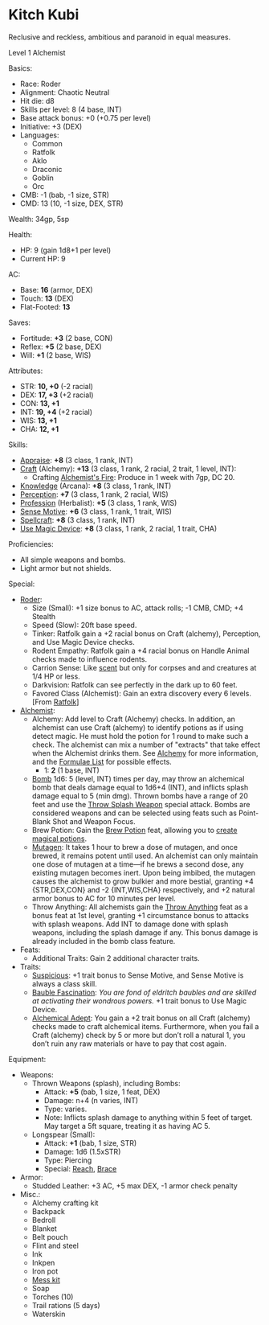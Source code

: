 # Kitch Kubi

Reclusive and reckless, ambitious and paranoid in equal measures.

Level 1 Alchemist

Basics:
- Race: Roder
- Alignment: Chaotic Neutral
- Hit die: d8
- Skills per level: 8 (4 base, INT)
- Base attack bonus: +0 (+0.75 per level)
- Initiative: +3 (DEX)
- Languages:
	- Common
	- Ratfolk
	- Aklo
	- Draconic
	- Goblin
	- Orc
- CMB: -1 (bab, -1 size, STR)
- CMD: 13 (10, -1 size, DEX, STR)

Wealth: 34gp, 5sp

Health:
- HP: 9 (gain 1d8+1 per level)
- Current HP: 9

AC:
- Base: **16** (armor, DEX)
- Touch: **13** (DEX)
- Flat-Footed: **13**

Saves:
- Fortitude: **+3** (2 base, CON)
- Reflex: **+5** (2 base, DEX)
- Will: **+1** (2 base, WIS)

Attributes:
- STR: **10, +0** (-2 racial)
- DEX: **17, +3** (+2 racial)
- CON: **13, +1**
- INT: **19, +4** (+2 racial)
- WIS: **13, +1**
- CHA: **12, +1**

Skills:
- [Appraise](https://www.d20pfsrd.com/skills/appraise): **+8** (3 class, 1 rank, INT)
- [Craft](https://www.d20pfsrd.com/skills/craft) (Alchemy): **+13** (3 class, 1 rank, 2 racial, 2 trait, 1 level, INT):
	- Crafting [Alchemist's Fire](https://www.d20pfsrd.com/equipmenT/goods-and-services/herbs-oils-other-substances/#TOC-Oil-Alchemist-s-Fire): Produce in 1 week with 7gp, DC 20.
- [Knowledge](https://www.d20pfsrd.com/skills/knowledge) (Arcana): **+8** (3 class, 1 rank, INT)
- [Perception](https://www.d20pfsrd.com/skills/perception): **+7** (3 class, 1 rank, 2 racial, WIS)
- [Profession](https://www.d20pfsrd.com/skills/profession) (Herbalist): **+5** (3 class, 1 rank, WIS)
- [Sense Motive](https://www.d20pfsrd.com/skills/sense-motive): **+6** (3 class, 1 rank, 1 trait, WIS)
- [Spellcraft](https://www.d20pfsrd.com/skills/spellcraft): **+8** (3 class, 1 rank, INT)
- [Use Magic Device](https://www.d20pfsrd.com/skills/use-magic-device): **+8** (3 class, 1 rank, 2 racial, 1 trait, CHA)

Proficiencies:
- All simple weapons and bombs.
- Light armor but not shields.

Special:
- [Roder](https://messydeci.github.io/Monster-Girl-Campaign-v3.0/races/roder.html):
	- Size (Small): +1 size bonus to AC, attack rolls; -1 CMB, CMD; +4 Stealth
	- Speed (Slow): 20ft base speed.
	- Tinker: Ratfolk gain a +2 racial bonus on Craft (alchemy), Perception, and Use Magic Device checks.
    - Rodent Empathy: Ratfolk gain a +4 racial bonus on Handle Animal checks made to influence rodents.
    - Carrion Sense: Like [scent](https://www.d20pfsrd.com/bestiary/rules-for-monsters/universal-monster-rules#TOC-Scent-Ex-) but only for corpses and and creatures at 1/4 HP or less.
    - Darkvision: Ratfolk can see perfectly in the dark up to 60 feet.
    - Favored Class (Alchemist): Gain an extra discovery every 6 levels. [From [Ratfolk](https://www.d20pfsrd.com/races/other-races/featured-races/arg-ratfolk/#Favored_Class_Options)]
- [Alchemist](https://www.d20pfsrd.com/classes/base-classes/Alchemist/):
	- Alchemy: Add level to Craft (Alchemy) checks. In addition, an alchemist can use Craft (alchemy) to identify potions as if using detect magic. He must hold the potion for 1 round to make such a check. The alchemist can mix a number of "extracts" that take effect when the Alchemist drinks them. See [Alchemy](https://www.d20pfsrd.com/classes/base-classes/Alchemist/#TOC-Alchemy-Su-) for more information, and the [Formulae List](https://www.d20pfsrd.com/magic/spell-lists-and-domains/formulae-lists-alchemist) for possible effects.
		- 1: **2** (1 base, INT)
	- [Bomb](https://www.d20pfsrd.com/classes/base-classes/Alchemist/#TOC-Bomb-Su-) 1d6: 5 (level, INT) times per day, may throw an alchemical bomb that deals damage equal to 1d6+4 (INT), and inflicts splash damage equal to 5 (min dmg). Thrown bombs have a range of 20 feet and use the [Throw Splash Weapon](https://www.d20pfsrd.com/gamemastering/combat#TOC-Throw-Splash-Weapon) special attack. Bombs are considered weapons and can be selected using feats such as Point-Blank Shot and Weapon Focus.
	- Brew Potion: Gain the [Brew Potion](https://www.d20pfsrd.com/feats/item-creation-feats/brew-potion-item-creation) feat, allowing you to [create magical potions](https://www.d20pfsrd.com/magic-items/Magic-Item-Creation/#Creating_Potions).
	- [Mutagen](https://www.d20pfsrd.com/classes/base-classes/Alchemist/#TOC-Mutagen-Su-): It takes 1 hour to brew a dose of mutagen, and once brewed, it remains potent until used. An alchemist can only maintain one dose of mutagen at a time—if he brews a second dose, any existing mutagen becomes inert. Upon being imbibed, the mutagen causes the alchemist to grow bulkier and more bestial, granting +4 {STR,DEX,CON} and -2 {INT,WIS,CHA} respectively, and +2 natural armor bonus to AC for 10 minutes per level.
	- Throw Anything: All alchemists gain the [Throw Anything](https://www.d20pfsrd.com/feats/combat-feats/throw-anything-combat) feat as a bonus feat at 1st level, granting +1 circumstance bonus to attacks with splash weapons. Add INT to damage done with splash weapons, including the splash damage if any. This bonus damage is already included in the bomb class feature.
- Feats:
	- Additional Traits: Gain 2 additional character traits.
- Traits:
	- [Suspicious](https://www.d20pfsrd.com/traits/social-traits/suspicious/): +1 trait bonus to Sense Motive, and Sense Motive is always a class skill.
	- [Bauble Fascination](https://www.d20pfsrd.com/traits/race-traits/bauble-fascination-ratfolk/): *You are fond of eldritch baubles and are skilled at activating their wondrous powers.* +1 trait bonus to Use Magic Device.
	- [Alchemical Adept](https://www.d20pfsrd.com/traits/magic-traits/alchemical-adept/): You gain a +2 trait bonus on all Craft (alchemy) checks made to craft alchemical items. Furthermore, when you fail a Craft (alchemy) check by 5 or more but don’t roll a natural 1, you don’t ruin any raw materials or have to pay that cost again.

Equipment:
- Weapons:
	- Thrown Weapons (splash), including Bombs:
		- Attack: **+5** (bab, 1 size, 1 feat, DEX)
		- Damage: n+4 (n varies, INT)
		- Type: varies.
		- Note: Inflicts splash damage to anything within 5 feet of target. May target a 5ft square, treating it as having AC 5.
	- Longspear (Small):
		- Attack: **+1** (bab, 1 size, STR)
		- Damage: 1d6 (1.5xSTR)
		- Type: Piercing
		- Special: [Reach](https://www.d20pfsrd.com/equipment/weapons/#wpn-quality-reach), [Brace](https://www.d20pfsrd.com/equipment/weapons/#wpn-quality-brace)
- Armor:
	- Studded Leather: +3 AC, +5 max DEX, -1 armor check penalty
- Misc.:
	- Alchemy crafting kit
	- Backpack
	- Bedroll
	- Blanket
	- Belt pouch
	- Flint and steel
	- Ink
	- Inkpen
	- Iron pot
	- [Mess kit](https://www.d20pfsrd.com/equipmenT/goods-and-services/tools-kits/#Kit_Mess)
	- Soap
	- Torches (10)
	- Trail rations (5 days)
	- Waterskin